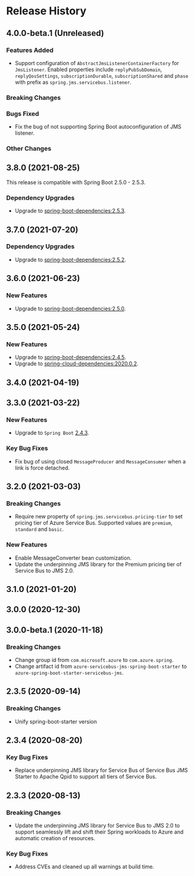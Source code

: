 # Release History

## 4.0.0-beta.1 (Unreleased)

### Features Added
- Support configuration of `AbstractJmsListenerContainerFactory` for `JmsListener`. Enabled properties include `replyPubSubDomain`, `replyQosSettings`, `subscriptionDurable`, `subscriptionShared` and `phase` with prefix as `spring.jms.servicebus.listener`.
### Breaking Changes

### Bugs Fixed
- Fix the bug of not supporting Spring Boot autoconfiguration of JMS listener.
### Other Changes

## 3.8.0 (2021-08-25)
This release is compatible with Spring Boot 2.5.0 - 2.5.3.
### Dependency Upgrades
- Upgrade to [spring-boot-dependencies:2.5.3](https://repo.maven.apache.org/maven2/org/springframework/boot/spring-boot-dependencies/2.5.3/spring-boot-dependencies-2.5.3.pom).

## 3.7.0 (2021-07-20)
### Dependency Upgrades
- Upgrade to [spring-boot-dependencies:2.5.2](https://repo.maven.apache.org/maven2/org/springframework/boot/spring-boot-dependencies/2.5.2/spring-boot-dependencies-2.5.2.pom).

## 3.6.0 (2021-06-23)
### New Features
- Upgrade to [spring-boot-dependencies:2.5.0](https://repo.maven.apache.org/maven2/org/springframework/boot/spring-boot-dependencies/2.5.0/spring-boot-dependencies-2.5.0.pom).


## 3.5.0 (2021-05-24)
### New Features
- Upgrade to [spring-boot-dependencies:2.4.5](https://repo.maven.apache.org/maven2/org/springframework/boot/spring-boot-dependencies/2.4.5/spring-boot-dependencies-2.4.5.pom).
- Upgrade to [spring-cloud-dependencies:2020.0.2](https://repo.maven.apache.org/maven2/org/springframework/cloud/spring-cloud-dependencies/2020.0.2/spring-cloud-dependencies-2020.0.2.pom).



## 3.4.0 (2021-04-19)


## 3.3.0 (2021-03-22)
### New Features
- Upgrade to `Spring Boot` [2.4.3](https://github.com/spring-projects/spring-boot/releases/tag/v2.4.3).
### Key Bug Fixes
- Fix bug of using closed `MessageProducer` and `MessageConsumer` when a link is force detached.

## 3.2.0 (2021-03-03)
### Breaking Changes
- Require new property of `spring.jms.servicebus.pricing-tier` to set pricing tier of Azure Service Bus. Supported values are `premium`, `standard` and `basic`.

### New Features
- Enable MessageConverter bean customization.
- Update the underpinning JMS library for the Premium pricing tier of Service Bus to JMS 2.0.

## 3.1.0 (2021-01-20)


## 3.0.0 (2020-12-30)


## 3.0.0-beta.1 (2020-11-18)
### Breaking Changes
- Change group id from `com.microsoft.azure` to `com.azure.spring`.
- Change artifact id from `azure-servicebus-jms-spring-boot-starter` to `azure-spring-boot-starter-servicebus-jms`.

## 2.3.5 (2020-09-14)
### Breaking Changes
- Unify spring-boot-starter version

## 2.3.4 (2020-08-20)
### Key Bug Fixes
- Replace underpinning JMS library for Service Bus of Service Bus JMS Starter to Apache Qpid to support all tiers of Service Bus.

## 2.3.3 (2020-08-13)

### Breaking Changes 
- Update the underpinning JMS library for Service Bus to JMS 2.0 to support seamlessly lift and shift their Spring workloads to Azure and automatic creation of resources.
 
### Key Bug Fixes
- Address CVEs and cleaned up all warnings at build time. 
